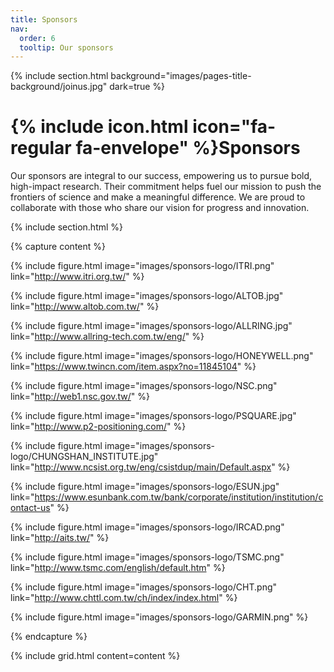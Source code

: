 ```yaml
---
title: Sponsors
nav:
  order: 6
  tooltip: Our sponsors
---
```


{% include section.html background="images/pages-title-background/joinus.jpg" dark=true %}
# {% include icon.html icon="fa-regular fa-envelope" %}Sponsors

Our sponsors are integral to our success, empowering us to pursue bold, high-impact research. Their commitment helps fuel our mission to push the frontiers of science and make a meaningful difference. We are proud to collaborate with those who share our vision for progress and innovation.

{% include section.html %}

{% capture content %}

{%
  include figure.html
  image="images/sponsors-logo/ITRI.png"
  link="http://www.itri.org.tw/"
%}

{%
  include figure.html
  image="images/sponsors-logo/ALTOB.jpg"
  link="http://www.altob.com.tw/"
%}

{%
  include figure.html
  image="images/sponsors-logo/ALLRING.jpg"
  link="http://www.allring-tech.com.tw/eng/"
%}

{%
  include figure.html
  image="images/sponsors-logo/HONEYWELL.png"
  link="https://www.twincn.com/item.aspx?no=11845104"
%}

{%
  include figure.html
  image="images/sponsors-logo/NSC.png"
  link="http://web1.nsc.gov.tw/"
%}

{%
  include figure.html
  image="images/sponsors-logo/PSQUARE.jpg"
  link="http://www.p2-positioning.com/"
%}

{%
  include figure.html
  image="images/sponsors-logo/CHUNGSHAN_INSTITUTE.jpg"
  link="http://www.ncsist.org.tw/eng/csistdup/main/Default.aspx"
%}

{%
  include figure.html
  image="images/sponsors-logo/ESUN.jpg"
  link="https://www.esunbank.com.tw/bank/corporate/institution/institution/contact-us"
%}

{%
  include figure.html
  image="images/sponsors-logo/IRCAD.png"
  link="http://aits.tw/"
%}

{%
  include figure.html
  image="images/sponsors-logo/TSMC.png"
  link="http://www.tsmc.com/english/default.htm"
%}

{%
  include figure.html
  image="images/sponsors-logo/CHT.png"
  link="http://www.chttl.com.tw/ch/index/index.html"
%}

{%
  include figure.html
  image="images/sponsors-logo/GARMIN.png"
%}

{% endcapture %}

{%
  include grid.html
  content=content
%}
